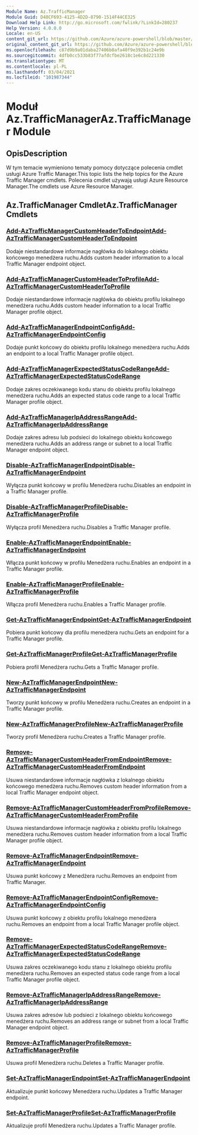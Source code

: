 ```yaml
---
Module Name: Az.TrafficManager
Module Guid: D48CF693-4125-4D2D-8790-1514F44CE325
Download Help Link: http://go.microsoft.com/fwlink/?LinkId=280237
Help Version: 4.0.0.0
Locale: en-US
content_git_url: https://github.com/Azure/azure-powershell/blob/master/src/TrafficManager/TrafficManager/help/Az.TrafficManager.md
original_content_git_url: https://github.com/Azure/azure-powershell/blob/master/src/TrafficManager/TrafficManager/help/Az.TrafficManager.md
ms.openlocfilehash: c87d9b9a01daba27406b8afa40f9e392b1c24e9b
ms.sourcegitcommit: 4dfb0cc533b83f77afdcfbe2618c1e6c8d221330
ms.translationtype: MT
ms.contentlocale: pl-PL
ms.lasthandoff: 03/04/2021
ms.locfileid: "101987344"
---
```

# <span data-ttu-id="967cc-101">Moduł Az.TrafficManager</span><span class="sxs-lookup"><span data-stu-id="967cc-101">Az.TrafficManager Module</span></span>
## <span data-ttu-id="967cc-102">Opis</span><span class="sxs-lookup"><span data-stu-id="967cc-102">Description</span></span>
<span data-ttu-id="967cc-103">W tym temacie wymieniono tematy pomocy dotyczące polecenia cmdlet usługi Azure Traffic Manager.</span><span class="sxs-lookup"><span data-stu-id="967cc-103">This topic lists the help topics for the Azure Traffic Manager cmdlets.</span></span> <span data-ttu-id="967cc-104">Polecenia cmdlet używają usługi Azure Resource Manager.</span><span class="sxs-lookup"><span data-stu-id="967cc-104">The cmdlets use Azure Resource Manager.</span></span>

## <span data-ttu-id="967cc-105">Az.TrafficManager Cmdlet</span><span class="sxs-lookup"><span data-stu-id="967cc-105">Az.TrafficManager Cmdlets</span></span>
### [<span data-ttu-id="967cc-106">Add-AzTrafficManagerCustomHeaderToEndpoint</span><span class="sxs-lookup"><span data-stu-id="967cc-106">Add-AzTrafficManagerCustomHeaderToEndpoint</span></span>](Add-AzTrafficManagerCustomHeaderToEndpoint.md)
<span data-ttu-id="967cc-107">Dodaje niestandardowe informacje nagłówka do lokalnego obiektu końcowego menedżera ruchu.</span><span class="sxs-lookup"><span data-stu-id="967cc-107">Adds custom header information to a local Traffic Manager endpoint object.</span></span>

### [<span data-ttu-id="967cc-108">Add-AzTrafficManagerCustomHeaderToProfile</span><span class="sxs-lookup"><span data-stu-id="967cc-108">Add-AzTrafficManagerCustomHeaderToProfile</span></span>](Add-AzTrafficManagerCustomHeaderToProfile.md)
<span data-ttu-id="967cc-109">Dodaje niestandardowe informacje nagłówka do obiektu profilu lokalnego menedżera ruchu.</span><span class="sxs-lookup"><span data-stu-id="967cc-109">Adds custom header information to a local Traffic Manager profile object.</span></span>

### [<span data-ttu-id="967cc-110">Add-AzTrafficManagerEndpointConfig</span><span class="sxs-lookup"><span data-stu-id="967cc-110">Add-AzTrafficManagerEndpointConfig</span></span>](Add-AzTrafficManagerEndpointConfig.md)
<span data-ttu-id="967cc-111">Dodaje punkt końcowy do obiektu profilu lokalnego menedżera ruchu.</span><span class="sxs-lookup"><span data-stu-id="967cc-111">Adds an endpoint to a local Traffic Manager profile object.</span></span>

### [<span data-ttu-id="967cc-112">Add-AzTrafficManagerExpectedStatusCodeRange</span><span class="sxs-lookup"><span data-stu-id="967cc-112">Add-AzTrafficManagerExpectedStatusCodeRange</span></span>](Add-AzTrafficManagerExpectedStatusCodeRange.md)
<span data-ttu-id="967cc-113">Dodaje zakres oczekiwanego kodu stanu do obiektu profilu lokalnego menedżera ruchu.</span><span class="sxs-lookup"><span data-stu-id="967cc-113">Adds an expected status code range to a local Traffic Manager profile object.</span></span>

### [<span data-ttu-id="967cc-114">Add-AzTrafficManagerIpAddressRange</span><span class="sxs-lookup"><span data-stu-id="967cc-114">Add-AzTrafficManagerIpAddressRange</span></span>](Add-AzTrafficManagerIpAddressRange.md)
<span data-ttu-id="967cc-115">Dodaje zakres adresu lub podsieci do lokalnego obiektu końcowego menedżera ruchu.</span><span class="sxs-lookup"><span data-stu-id="967cc-115">Adds an address range or subnet to a local Traffic Manager endpoint object.</span></span>

### [<span data-ttu-id="967cc-116">Disable-AzTrafficManagerEndpoint</span><span class="sxs-lookup"><span data-stu-id="967cc-116">Disable-AzTrafficManagerEndpoint</span></span>](Disable-AzTrafficManagerEndpoint.md)
<span data-ttu-id="967cc-117">Wyłącza punkt końcowy w profilu Menedżera ruchu.</span><span class="sxs-lookup"><span data-stu-id="967cc-117">Disables an endpoint in a Traffic Manager profile.</span></span>

### [<span data-ttu-id="967cc-118">Disable-AzTrafficManagerProfile</span><span class="sxs-lookup"><span data-stu-id="967cc-118">Disable-AzTrafficManagerProfile</span></span>](Disable-AzTrafficManagerProfile.md)
<span data-ttu-id="967cc-119">Wyłącza profil Menedżera ruchu.</span><span class="sxs-lookup"><span data-stu-id="967cc-119">Disables a Traffic Manager profile.</span></span>

### [<span data-ttu-id="967cc-120">Enable-AzTrafficManagerEndpoint</span><span class="sxs-lookup"><span data-stu-id="967cc-120">Enable-AzTrafficManagerEndpoint</span></span>](Enable-AzTrafficManagerEndpoint.md)
<span data-ttu-id="967cc-121">Włącza punkt końcowy w profilu Menedżera ruchu.</span><span class="sxs-lookup"><span data-stu-id="967cc-121">Enables an endpoint in a Traffic Manager profile.</span></span>

### [<span data-ttu-id="967cc-122">Enable-AzTrafficManagerProfile</span><span class="sxs-lookup"><span data-stu-id="967cc-122">Enable-AzTrafficManagerProfile</span></span>](Enable-AzTrafficManagerProfile.md)
<span data-ttu-id="967cc-123">Włącza profil Menedżera ruchu.</span><span class="sxs-lookup"><span data-stu-id="967cc-123">Enables a Traffic Manager profile.</span></span>

### [<span data-ttu-id="967cc-124">Get-AzTrafficManagerEndpoint</span><span class="sxs-lookup"><span data-stu-id="967cc-124">Get-AzTrafficManagerEndpoint</span></span>](Get-AzTrafficManagerEndpoint.md)
<span data-ttu-id="967cc-125">Pobiera punkt końcowy dla profilu menedżera ruchu.</span><span class="sxs-lookup"><span data-stu-id="967cc-125">Gets an endpoint for a Traffic Manager profile.</span></span>

### [<span data-ttu-id="967cc-126">Get-AzTrafficManagerProfile</span><span class="sxs-lookup"><span data-stu-id="967cc-126">Get-AzTrafficManagerProfile</span></span>](Get-AzTrafficManagerProfile.md)
<span data-ttu-id="967cc-127">Pobiera profil Menedżera ruchu.</span><span class="sxs-lookup"><span data-stu-id="967cc-127">Gets a Traffic Manager profile.</span></span>

### [<span data-ttu-id="967cc-128">New-AzTrafficManagerEndpoint</span><span class="sxs-lookup"><span data-stu-id="967cc-128">New-AzTrafficManagerEndpoint</span></span>](New-AzTrafficManagerEndpoint.md)
<span data-ttu-id="967cc-129">Tworzy punkt końcowy w profilu Menedżera ruchu.</span><span class="sxs-lookup"><span data-stu-id="967cc-129">Creates an endpoint in a Traffic Manager profile.</span></span>

### [<span data-ttu-id="967cc-130">New-AzTrafficManagerProfile</span><span class="sxs-lookup"><span data-stu-id="967cc-130">New-AzTrafficManagerProfile</span></span>](New-AzTrafficManagerProfile.md)
<span data-ttu-id="967cc-131">Tworzy profil Menedżera ruchu.</span><span class="sxs-lookup"><span data-stu-id="967cc-131">Creates a Traffic Manager profile.</span></span>

### [<span data-ttu-id="967cc-132">Remove-AzTrafficManagerCustomHeaderFromEndpoint</span><span class="sxs-lookup"><span data-stu-id="967cc-132">Remove-AzTrafficManagerCustomHeaderFromEndpoint</span></span>](Remove-AzTrafficManagerCustomHeaderFromEndpoint.md)
<span data-ttu-id="967cc-133">Usuwa niestandardowe informacje nagłówka z lokalnego obiektu końcowego menedżera ruchu.</span><span class="sxs-lookup"><span data-stu-id="967cc-133">Removes custom header information from a local Traffic Manager endpoint object.</span></span>

### [<span data-ttu-id="967cc-134">Remove-AzTrafficManagerCustomHeaderFromProfile</span><span class="sxs-lookup"><span data-stu-id="967cc-134">Remove-AzTrafficManagerCustomHeaderFromProfile</span></span>](Remove-AzTrafficManagerCustomHeaderFromProfile.md)
<span data-ttu-id="967cc-135">Usuwa niestandardowe informacje nagłówka z obiektu profilu lokalnego menedżera ruchu.</span><span class="sxs-lookup"><span data-stu-id="967cc-135">Removes custom header information from a local Traffic Manager profile object.</span></span>

### [<span data-ttu-id="967cc-136">Remove-AzTrafficManagerEndpoint</span><span class="sxs-lookup"><span data-stu-id="967cc-136">Remove-AzTrafficManagerEndpoint</span></span>](Remove-AzTrafficManagerEndpoint.md)
<span data-ttu-id="967cc-137">Usuwa punkt końcowy z Menedżera ruchu.</span><span class="sxs-lookup"><span data-stu-id="967cc-137">Removes an endpoint from Traffic Manager.</span></span>

### [<span data-ttu-id="967cc-138">Remove-AzTrafficManagerEndpointConfig</span><span class="sxs-lookup"><span data-stu-id="967cc-138">Remove-AzTrafficManagerEndpointConfig</span></span>](Remove-AzTrafficManagerEndpointConfig.md)
<span data-ttu-id="967cc-139">Usuwa punkt końcowy z obiektu profilu lokalnego menedżera ruchu.</span><span class="sxs-lookup"><span data-stu-id="967cc-139">Removes an endpoint from a local Traffic Manager profile object.</span></span>

### [<span data-ttu-id="967cc-140">Remove-AzTrafficManagerExpectedStatusCodeRange</span><span class="sxs-lookup"><span data-stu-id="967cc-140">Remove-AzTrafficManagerExpectedStatusCodeRange</span></span>](Remove-AzTrafficManagerExpectedStatusCodeRange.md)
<span data-ttu-id="967cc-141">Usuwa zakres oczekiwanego kodu stanu z lokalnego obiektu profilu menedżera ruchu.</span><span class="sxs-lookup"><span data-stu-id="967cc-141">Removes an expected status code range from a local Traffic Manager profile object.</span></span>

### [<span data-ttu-id="967cc-142">Remove-AzTrafficManagerIpAddressRange</span><span class="sxs-lookup"><span data-stu-id="967cc-142">Remove-AzTrafficManagerIpAddressRange</span></span>](Remove-AzTrafficManagerIpAddressRange.md)
<span data-ttu-id="967cc-143">Usuwa zakres adresów lub podsieci z lokalnego obiektu końcowego menedżera ruchu.</span><span class="sxs-lookup"><span data-stu-id="967cc-143">Removes an address range or subnet from a local Traffic Manager endpoint object.</span></span>

### [<span data-ttu-id="967cc-144">Remove-AzTrafficManagerProfile</span><span class="sxs-lookup"><span data-stu-id="967cc-144">Remove-AzTrafficManagerProfile</span></span>](Remove-AzTrafficManagerProfile.md)
<span data-ttu-id="967cc-145">Usuwa profil Menedżera ruchu.</span><span class="sxs-lookup"><span data-stu-id="967cc-145">Deletes a Traffic Manager profile.</span></span>

### [<span data-ttu-id="967cc-146">Set-AzTrafficManagerEndpoint</span><span class="sxs-lookup"><span data-stu-id="967cc-146">Set-AzTrafficManagerEndpoint</span></span>](Set-AzTrafficManagerEndpoint.md)
<span data-ttu-id="967cc-147">Aktualizuje punkt końcowy Menedżera ruchu.</span><span class="sxs-lookup"><span data-stu-id="967cc-147">Updates a Traffic Manager endpoint.</span></span>

### [<span data-ttu-id="967cc-148">Set-AzTrafficManagerProfile</span><span class="sxs-lookup"><span data-stu-id="967cc-148">Set-AzTrafficManagerProfile</span></span>](Set-AzTrafficManagerProfile.md)
<span data-ttu-id="967cc-149">Aktualizuje profil Menedżera ruchu.</span><span class="sxs-lookup"><span data-stu-id="967cc-149">Updates a Traffic Manager profile.</span></span>

